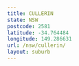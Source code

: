 ```yaml
---
title: CULLERIN
state: NSW
postcode: 2581
latitude: -34.764484
longitude: 149.286631
url: /nsw/cullerin/
layout: suburb
---
```


